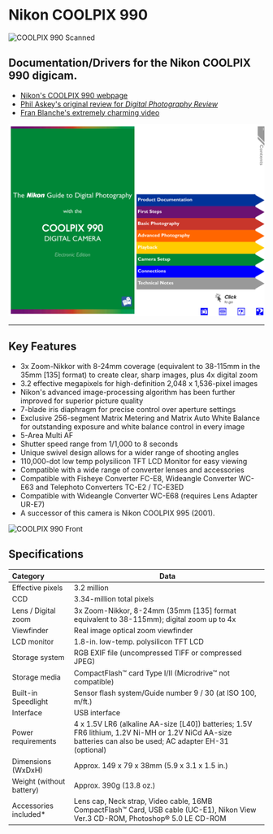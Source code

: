 # Nikon COOLPIX 990

![COOLPIX 990 Scanned](https://user-images.githubusercontent.com/43663476/121445316-d56d1b80-c956-11eb-9441-bf10f59348f9.png)

## Documentation/Drivers for the Nikon COOLPIX 990 digicam.

* [Nikon's COOLPIX 990 webpage](https://imaging.nikon.com/lineup/coolpix/others/990/index.htm)
* [Phil Askey's original review for *Digital Photography Review*](https://www.dpreview.com/reviews/nikoncp990)
* [Fran Blanche's extremely charming video](https://youtu.be/XJ_CcT1x9j4)

![coolpixmanualcover](docs/coolpixmanualcover.png)

---

## Key Features

-   3x Zoom-Nikkor with 8-24mm coverage (equivalent to 38-115mm in the 35mm \[135\] format) to create clear, sharp images, plus 4x digital zoom
-   3.2 effective megapixels for high-definition 2,048 x 1,536-pixel images
-   Nikon's advanced image-processing algorithm has been further improved for superior picture quality
-   7-blade iris diaphragm for precise control over aperture settings
-   Exclusive 256-segment Matrix Metering and Matrix Auto White Balance for outstanding exposure and white balance control in every image
-   5-Area Multi AF
-   Shutter speed range from 1/1,000 to 8 seconds
-   Unique swivel design allows for a wider range of shooting angles
-   110,000-dot low temp polysilicon TFT LCD Monitor for easy viewing
-   Compatible with a wide range of converter lenses and accessories
-   Compatible with Fisheye Converter FC-E8, Wideangle Converter WC-E63 and Telephoto Converters TC-E2 / TC-E3ED
-   Compatible with Wideangle Converter WC-E68 (requires Lens Adapter UR-E7)
-   A successor of this camera is Nikon COOLPIX 995 (2001).

![COOLPIX 990 Front](https://i.snap.as/qK824VIH.jpg)

## Specifications

| Category                 | Data                                                         |
| :----------------------- | ------------------------------------------------------------ |
| Effective pixels         | 3.2 million                                                  |
| CCD                      | 3.34-million total pixels                                    |
| Lens / Digital zoom      | 3x Zoom-Nikkor, 8-24mm (35mm [135] format equivalent to 38-115mm); digital zoom up to 4x |
| Viewfinder               | Real image optical zoom viewfinder                           |
| LCD monitor              | 1.8-in. low-temp. polysilicon TFT LCD                        |
| Storage system           | RGB EXIF file (uncompressed TIFF or compressed JPEG)         |
| Storage media            | CompactFlash™ card Type I/II (Microdrive™ not compatible)    |
| Built-in Speedlight      | Sensor flash system/Guide number 9 / 30 (at ISO 100, m/ft.)  |
| Interface                | USB interface                                                |
| Power requirements       | 4 x 1.5V LR6 (alkaline AA-size [L40]) batteries; 1.5V FR6 lithium, 1.2V Ni-MH or 1.2V NiCd AA-size batteries can also be used; AC adapter EH-31 (optional) |
| Dimensions (WxDxH)       | Approx. 149 x 79 x 38mm (5.9 x 3.1 x 1.5 in.)                |
| Weight (without battery) | Approx. 390g (13.8 oz.)                                      |
| Accessories included*    | Lens cap, Neck strap, Video cable, 16MB CompactFlash™ Card, USB cable (UC-E1), Nikon View Ver.3 CD-ROM, Photoshop® 5.0 LE CD-ROM |